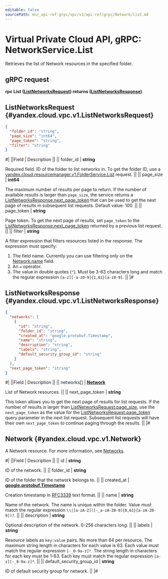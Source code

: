 ```yaml
---
editable: false
sourcePath: en/_api-ref-grpc/vpc/v1/api-ref/grpc/Network/list.md
---
```


# Virtual Private Cloud API, gRPC: NetworkService.List

Retrieves the list of Network resources in the specified folder.

## gRPC request

**rpc List ([ListNetworksRequest](#yandex.cloud.vpc.v1.ListNetworksRequest)) returns ([ListNetworksResponse](#yandex.cloud.vpc.v1.ListNetworksResponse))**

## ListNetworksRequest {#yandex.cloud.vpc.v1.ListNetworksRequest}

```json
{
  "folder_id": "string",
  "page_size": "int64",
  "page_token": "string",
  "filter": "string"
}
```

#|
||Field | Description ||
|| folder_id | **string**

Required field. ID of the folder to list networks in.
To get the folder ID, use a [yandex.cloud.resourcemanager.v1.FolderService.List](/docs/resource-manager/api-ref/grpc/Folder/list#List) request. ||
|| page_size | **int64**

The maximum number of results per page to return. If the number of available
results is larger than `page_size`,
the service returns a [ListNetworksResponse.next_page_token](#yandex.cloud.vpc.v1.ListNetworksResponse)
that can be used to get the next page of results in subsequent list requests. Default value: 100. ||
|| page_token | **string**

Page token. To get the next page of results, set `page_token` to the
[ListNetworksResponse.next_page_token](#yandex.cloud.vpc.v1.ListNetworksResponse) returned by a previous list request. ||
|| filter | **string**

A filter expression that filters resources listed in the response.
The expression must specify:
1. The field name. Currently you can use filtering only on the [Network.name](#yandex.cloud.vpc.v1.Network) field.
2. An `=` operator.
3. The value in double quotes (`"`). Must be 3-63 characters long and match the regular expression `[a-z][-a-z0-9]{1,61}[a-z0-9]`. ||
|#

## ListNetworksResponse {#yandex.cloud.vpc.v1.ListNetworksResponse}

```json
{
  "networks": [
    {
      "id": "string",
      "folder_id": "string",
      "created_at": "google.protobuf.Timestamp",
      "name": "string",
      "description": "string",
      "labels": "string",
      "default_security_group_id": "string"
    }
  ],
  "next_page_token": "string"
}
```

#|
||Field | Description ||
|| networks[] | **[Network](#yandex.cloud.vpc.v1.Network)**

List of Network resources. ||
|| next_page_token | **string**

This token allows you to get the next page of results for list requests. If the number of results
is larger than [ListNetworksRequest.page_size](#yandex.cloud.vpc.v1.ListNetworksRequest), use
the `next_page_token` as the value
for the [ListNetworksRequest.page_token](#yandex.cloud.vpc.v1.ListNetworksRequest) query parameter
in the next list request. Subsequent list requests will have their own
`next_page_token` to continue paging through the results. ||
|#

## Network {#yandex.cloud.vpc.v1.Network}

A Network resource. For more information, see [Networks](/docs/vpc/concepts/network).

#|
||Field | Description ||
|| id | **string**

ID of the network. ||
|| folder_id | **string**

ID of the folder that the network belongs to. ||
|| created_at | **[google.protobuf.Timestamp](https://developers.google.com/protocol-buffers/docs/reference/google.protobuf#timestamp)**

Creation timestamp in [RFC3339](https://www.ietf.org/rfc/rfc3339.txt) text format. ||
|| name | **string**

Name of the network.
The name is unique within the folder.
Value must match the regular expression ``\\|[a-zA-Z]([-_a-zA-Z0-9]{0,61}[a-zA-Z0-9])?``. ||
|| description | **string**

Optional description of the network. 0-256 characters long. ||
|| labels | **string**

Resource labels as `key:value` pairs.
No more than 64 per resource.
The maximum string length in characters for each value is 63.
Each value must match the regular expression `[-_0-9a-z]*`.
The string length in characters for each key must be 1-63.
Each key must match the regular expression `[a-z][-_0-9a-z]*`. ||
|| default_security_group_id | **string**

ID of default security group for network. ||
|#